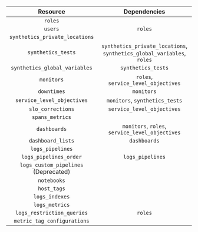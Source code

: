 | Resource | Dependencies |
|:---:|:---:|
| `roles` |  |
| `users` | `roles` |
| `synthetics_private_locations` |  |
| `synthetics_tests` | `synthetics_private_locations`, `synthetics_global_variables`, `roles` |
| `synthetics_global_variables` | `synthetics_tests` |
| `monitors` | `roles`, `service_level_objectives` |
| `downtimes` | `monitors` |
| `service_level_objectives` | `monitors`, `synthetics_tests` |
| `slo_corrections` | `service_level_objectives` |
| `spans_metrics` |  |
| `dashboards` | `monitors`, `roles`, `service_level_objectives` |
| `dashboard_lists` | `dashboards` |
| `logs_pipelines` |  |
| `logs_pipelines_order` | `logs_pipelines` |
| `logs_custom_pipelines` (Deprecated) |  |
| `notebooks` |  |
| `host_tags` |  |
| `logs_indexes` |  |
| `logs_metrics` |  |
| `logs_restriction_queries` | `roles` |
| `metric_tag_configurations` |  |